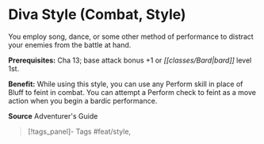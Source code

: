 ﻿---
cssclass: [feats]

---
# Diva Style (Combat, Style)

You employ song, dance, or some other method of performance to distract your enemies from the battle at hand.

**Prerequisites:** Cha 13; base attack bonus +1 or _[[classes/Bard|bard]]_ level 1st.

**Benefit:** While using this style, you can use any Perform skill in place of Bluff to feint in combat. You can attempt a Perform check to feint as a move action when you begin a bardic performance.

**Source** Adventurer's Guide
>[!tags_panel]- Tags
> #feat/style, 